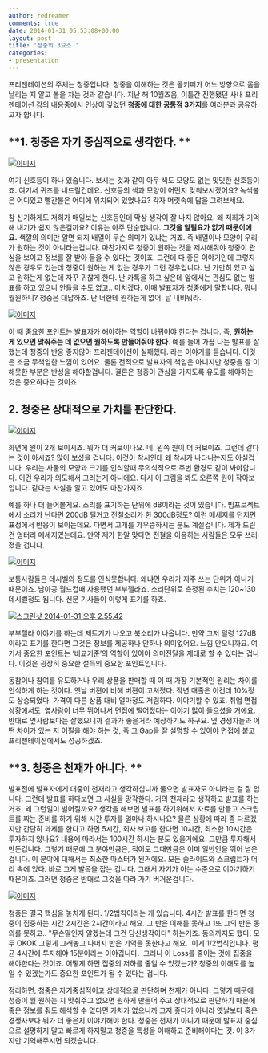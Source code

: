 ```yaml
---
author: redreamer
comments: true
date: 2014-01-31 05:53:08+00:00
layout: post
title: '청중의 3요소 '
categories:
- presentation
---
```


프리젠테이션의 주체는 청중입니다. 청중을 이해하는 것은 골키퍼가 어느 방향으로 몸을 날리는 지 알고 볼을 차는 것과 같습니다. 지난 해 10월즈음, 이틀간 진행됐던 사내 프리젠테이션 강의 내용중에서 인상이 깊었던 **청중에 대한 공통점 3가지**를 여러분과 공유하고자 합니다.


## **1. 청중은 자기 중심적으로 생각한다. **


[![이미지](http://redreamer.files.wordpress.com/2014/01/ec8aa4ed81aceba6b0ec83b7-2014-01-31-ec98a4ed9b84-2-36-40.png?w=558)](http://redreamer.files.wordpress.com/2014/01/ec8aa4ed81aceba6b0ec83b7-2014-01-31-ec98a4ed9b84-2-36-40.png)

여기 신호등이 하나 있습니다. 보시는 것과 같이 아무 색도 모양도 없는 밋밋한 신호등이죠. 여기서 퀴즈를 내드릴건데요. 신호등의 색과 모양이 어떤지 맞춰보시겠어요? 녹색불은 어디있고 빨간불은 어디에 위치되어 있었나요? 각자 머릿속에 답을 그려보세요.

참 신기하게도 저희가 매일보는 신호등인데 막상 생각이 잘 나지 않아요. 왜 저희가 기억해 내기가 쉽지 않은걸까요? 이유는 아주 단순합니다. **그것을 알필요가 없기 때문이에요.** 색깔의 의미만 알면 되지 배열이 무슨 의미가 있냐는 거죠. 즉 배열이나 모양이 우리가 원하는 것이 아니라는겁니다. 마찬가지로 청중이 원하는 것을 제시해줘야 청중이 관심을 보이고 정보를 잘 받아 들을 수 있다는 것이죠. 그런데 다 좋은 이야기인데 그렇지 않은 경우도 있는데 청중이 원하는 게 없는 경우가 그런 경우입니다. 난 가만히 있고 싶고 원하는게 없는데 자꾸 귀찮게 한다. 난 카톡을 하고 싶은데 앞에서는 관심도 없는 발표를 하고 있으니 안들을 수도 없고.. 미치겠다. 이때 발표자가 청중에게 말합니다. 뭐니 뭘원하니? 청중은 대답하죠. 난 너한테 원하는게 없어. 날 내비둬라.

[![이미지](http://redreamer.files.wordpress.com/2014/01/what_do_you_want.jpg?w=237)](http://redreamer.files.wordpress.com/2014/01/what_do_you_want.jpg)

이 때 중요한 포인트는 발표자가 해야하는 역할이 바뀌어야 한다는 겁니다. 즉, **원하는 게 있으면 맞춰주는 데 없으면 원하도록 만들어줘야 한다.** 예를 들어 가끔 나는 발표를 잘했는데 청중의 반응 좋지않아 프리젠테이션이 실패했다. 라는 이야기를 듣습니다. 이것은 조금 무책임한 느낌이 있어요. 물론 전적으로 발표자의 책임은 아니지만 청중을 잘 이해못한 부분은 반성을 해야할겁니다. 결론은 청중이 관심을 가지도록 유도를 해야하는 것은 중요하다는 것이죠.


## **2. 청중은 상대적으로 가치를 판단한다.**


[![이미지](http://redreamer.files.wordpress.com/2014/01/ec8aa4ed81aceba6b0ec83b7-2014-01-31-ec98a4ed9b84-2-45-54.png?w=650)](http://redreamer.files.wordpress.com/2014/01/ec8aa4ed81aceba6b0ec83b7-2014-01-31-ec98a4ed9b84-2-45-54.png)

화면에 원이 2개 보이시죠. 뭐가 더 커보이나요. 네. 왼쪽 원이 더 커보이죠. 그런데 같다는 것이 아시죠? 많이 보셨을 겁니다. 이것이 착시인데 왜 착시가 나타나는지도 아실겁니다. 우리는 사물의 모양과 크기를 인식할때 무의식적으로 주변 환경도 같이 봐야합니다. 이건 우리가 의도해서 그러는게 아니에요. 다시 이 그림을 봐도 오른쪽 원이 작아보입니다. 같다는 사실을 알고 있어도 마찬가지죠.

예를 하나 더 들어볼게요. 소리를 표기하는 단위에 dB이라는 것이 있습니다. 빔프로젝트에서 소리가 난다면 200dB 될거고 전철소리가 한 300dB정도? 이런 메세지를 던지면 표정에서 반응이 보이는데요. 다면서 고개를 갸우뚱하시는 분도 계실겁니다. 제가 드린 건 엉터리 메세지였는데요. 만약 제가 한말 맞다면 전철을 이용하는 사람들은 모두 쓰러졌을 겁니다.

[![이미지](http://redreamer.files.wordpress.com/2014/01/ec8aa4ed81aceba6b0ec83b7-2014-01-31-ec98a4ed9b84-2-47-10.png?w=406)](http://redreamer.files.wordpress.com/2014/01/ec8aa4ed81aceba6b0ec83b7-2014-01-31-ec98a4ed9b84-2-47-10.png)

보통사람들은 데시벨의 정도를 인식못합니다. 왜냐면 우리가 자주 쓰는 단위가 아니기 때문이죠. 남아공 월드컵때 사용됐던 부부젤라죠. 소리단위로 측정된 수치는 120~130데시벨정도 됩니다. 신문 기사들이 이렇게 표기를 하죠.

[![스크린샷 2014-01-31 오후 2.55.42](http://redreamer.files.wordpress.com/2014/01/ec8aa4ed81aceba6b0ec83b7-2014-01-31-ec98a4ed9b84-2-55-42.png)](http://redreamer.files.wordpress.com/2014/01/ec8aa4ed81aceba6b0ec83b7-2014-01-31-ec98a4ed9b84-2-55-42.png)

부부젤라 이야기를 하는데 제트기가 나오고 북소리가 나옵니다. 만약 그저 덜렁 127dB이라고 표기를 한다면 그것은 정보를 제공하나 안하나 의미없어요. 느낌 안오니까요. 여기서 중요한 포인트는 ‘비교기준’의 역할이 있어야 의미전달을 제대로 할 수 있다는 겁니다. 이것은 굉장히 중요한 설득의 중요한 포인트입니다.

동참이나 참여를 유도하거나 우리 상품을 판매할 때 이 때 가장 기본적인 원리는 차이를 인식하게 하는 것이다. 옛날 버젼에 비해 버젼이 고쳐졌다. 작년 매출은 이건데 10%정도 상승되었다. 가격이 다른 상품 대비 얼마정도 저렴하다. 이야기할 수 있죠. 취업 면접상황에서도  옆사람이 너무 뛰어나서 면접에 떨어졌다는 이야기 많이 들으셨을 거에요. 반대로 옆사람보다는 잘했으니까 결과가 좋을거라 예상하기도 하구요. 옆 경쟁자들과 어떤 차이가 있는 지 어필을 해야 하는 것, 즉 그 Gap을 잘 설명할 수 있어야 면접에 붙고 프리젠테이션에서도 성공하겠죠.


## **3. 청중은 천재가 아니다. **


발표전에 발표자에게 대중이 천재라고 생각하십니까 물으면 발표자도 아니라는 걸 잘 압니다. 그런데 발표를 하다보면 그 사실을 망각한다. 거의 천재라고 생각하고 발표를 하는 거죠. 왜 그런일이 벌어질까요? 생각을 해보면 발표를 하기위해서 자료를 만들고 스크립트를 짜는 준비를 하기 위해 시간 투자를 얼마나 하시나요? 물론 상황에 따라 좀 다르겠지만 간단히 과제를 한다고 하면 5시간, 회사 보고를 한다면 10시간, 최소한 10시간은 투자하지 않나요? 내용에 따라서는 100시간 하시는 분도 있을거에요. 그만큼 투자해서 만든겁니다. 그렇기 때문에 그 분야만큼은, 적어도 그때만큼은 이미 일반인을 뛰어 넘은 겁니다. 이 분야에 대해서는 최소한 마스터가 된거에요. 모든 슬라이드와 스크립트가 머리 속에 있다. 바로 그게 발목을 잡는 겁니다. 그래서 자기가 아는 수준으로 이야기하기 때문이죠. 그러면 청중은 반대로 그것을 따라 가기 버거운겁니다.

[![이미지](http://redreamer.files.wordpress.com/2014/01/ec8aa4ed81aceba6b0ec83b7-2014-01-31-ec98a4ed9b84-2-51-22.png?w=603)](http://redreamer.files.wordpress.com/2014/01/ec8aa4ed81aceba6b0ec83b7-2014-01-31-ec98a4ed9b84-2-51-22.png)

청중은 결국 핵심을 놓치게 된다. 1/2법칙이라는 게 있습니다. 4시간 발표를 한다면 청중이 집중하는 시간 2시간은 2시간이라고 해요. 그 반은 이해를 못하고 1또 그의 반은 동의를 못하고.. "무슨말인지 알겠는데 그건 당신생각이다" 하는거죠. 동의까지도 했다. 모두 OKOK 그렇게 그래놓고 나머지 반은 기억을 못한다고 해요.  이게 1/2법칙입니다. 평균 4시간에 투자해야 15분이라는 이야깁니다.  그러니 이 Loss를 줄이는 것에 집중을 해야한다는 것이죠. 어떻게 하면 집중의 저하를 줄일 수 있겠는가? 청중의 이해도를 높일 수 있겠는가도 중요한 포인트가 될 수 있다는 겁니다.

정리하면, 청중은 자기중심적이고 상대적으로 판단하며 천재가 아니다. 그렇기 때문에 청중이 뭘 원하는 지 맞춰주고 없으면 원하게 만들어 주고 상대적으로 판단하기 때문에 좋은 정보를 줘도 해석할 수 없다면 가치가 없으니까 그저 좋다가 아니라 옛날보다 혹은 경쟁사보다 뭐가 더 좋은지 이야기해야 한다. 청중은 천재가 아니기 때문에 발표자 중심으로 설명하지 말고 빠르게 하지말고 청중을 특성을 이해하고 준비해야다는 것. 이 3가지만 기억해주시면 되겠습니다.
